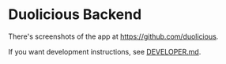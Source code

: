 # Duolicious Backend

There's screenshots of the app at https://github.com/duolicious.

If you want development instructions, see [DEVELOPER.md](DEVELOPER.md).
